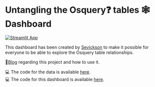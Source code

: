 # Untangling the Osquery❓ tables 🕸 Dashboard

[![Streamlit App](https://static.streamlit.io/badges/streamlit_badge_black_white.svg)](https://share.streamlit.io/sevickson/osquerygraphs_dashboard/main/osquerygraphs.py)

This dashboard has been created by [Sevickson](https://github.com/sevickson) to make it possible for everyone to be able to explore the Osquery table relationships.

📖[Blog](https://sevickson.medium.com/untangling-the-osquery-tables-using-data-part-2-9579f997676d) regarding this project and how to use it.


💻 The code for the data is available [here](https://github.com/sevickson/Osquery_Data_Graph).  
💻 The code for this dashboard is available [here](https://github.com/sevickson/osquerygraphs_dashboard).
